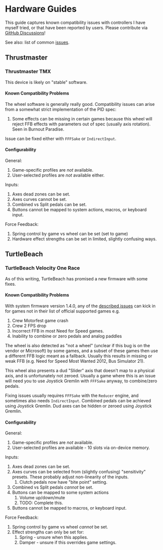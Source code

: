 # Hardware Guides

This guide captures known compatibility issues with controllers I have
myself tried, or that have been reported by users. Please contribute via
[GitHub Discussions](https://github.com/code-monet/sim-gamer-kit/discussions)!

See also: list of common [issues](./issues.md).

## Thrustmaster

### Thrustmaster TMX

This device is likely on "stable" software.

#### Known Compatibility Problems

The wheel software is generally really good. Compatibility issues can arise from
a somewhat strict implementation of the PID spec:

1.  Some effects can be missing in certain games because this wheel will
    reject FFB effects with parameters out of spec (usually axis rotation).
    Seen in Burnout Paradise.

Issue can be fixed either with `FFFSake` or `IndirectInput`.

#### Configurability

General:

1.   Game-specific profiles are *not* available.
2.   User-selected profiles are *not* available either.

Inputs:

1.   Axes dead zones can be set.
2.   Axes curves cannot be set.
3.   Combined vs Split pedals can be set.
4.   Buttons cannot be mapped to system actions, macros, or keyboard input.

Force Feedback:

1.   Spring control by game vs wheel can be set (set to game)
2.   Hardware effect strengths can be set in limited, slightly confusing ways.

## TurtleBeach

### TurtleBeach Velocity One Race

As of this writing, TurtleBeach has promised a new firmware with some fixes.

#### Known Compatibility Problems

With system firmware version 1.4.0, any of the [described issues](../game_guides/issues.md)
can kick in for games not in their list of official supported games e.g.

1.  Crew Motorfest game crash
2.  Crew 2 FPS drop
3.  Incorrect FFB in most Need for Speed games.
4.  Inability to combine or zero pedals and analog paddles

The wheel is also detected as "not a wheel" (unclear if this bug
is on the vendor or Microsoft) by some games, and a subset of these games
then use a different FFB logic meant as a fallback. Usually
this results in missing or weak FFB (e.g. Need for Speed Most Wanted 2012,
Bus Simulator 21).

This wheel also presents a dud "Slider" axis that doesn't map to a physical axis, and
is unfortunately not zeroed. Usually a game where this is an issue will need you
to use Joystick Gremlin with `FFFSake` anyway, to combine/zero pedals.

Fixing issues usually requires `FFFSake` with the `Reducer` engine, and sometimes
also needs `IndirectInput`. Combined pedals can be achieved using Joystick Gremlin.
Dud axes can be hidden or zeroed using Joystick Gremlin.

#### Configurability

General:

1.   Game-specific profiles are *not* available.
2.   User-selected profiles are available - 10 slots via on-device memory.

Inputs:

1.   Axes dead zones can be set.
2.   Axes curves can be selected from (slightly confusing) "sensitivity" presets.
     These probably adjust non-linearity of the inputs.
     1.   Clutch pedals now have "bite point" setting.
3.   Combined vs Split pedals *cannot* be set.
4.   Buttons can be mapped to some system actions
     1.   Volume up/down/mute
     2.   TODO: Complete this.
5.   Buttons cannot be mapped to macros, or keyboard input.

Force Feedback:

1.   Spring control by game vs wheel *cannot* be set.
2.   Effect strengths can only be set for:
     1.   Spring - unsure when this applies.
     2.   Damper - unsure if this overrides game settings.
